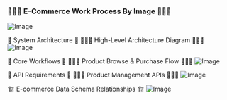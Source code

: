 

 ### 🌟🌟🌟 E-Commerce Work Process By Image 🌟🌟🌟

  ![Image](https://github.com/user-attachments/assets/41f6427d-67d3-4e4b-83ad-07fd553d3036)

📌 System Architecture 📌
🌟🌟🌟 High-Level Architecture Diagram 🌟🌟🌟
![Image](https://github.com/user-attachments/assets/b1644e3d-97e2-41e6-aaaa-d8365aa7892c)


📌 Core Workflows 📌
🌟🌟🌟 Product Browse & Purchase Flow 🌟🌟🌟
![Image](https://github.com/user-attachments/assets/61a17dfd-d6e5-4888-aa97-afec31408768)


📌  API Requirements 📌
🌟🌟🌟 Product Management APIs 🌟🌟🌟
![Image](https://github.com/user-attachments/assets/85116b3f-9faf-437d-aa06-f0a59d2852e7)


🏗️ E-commerce Data Schema Relationships 🏗️
![Image](https://github.com/user-attachments/assets/370c90a6-b9f3-4250-bf66-cea9adc2ac2b)
